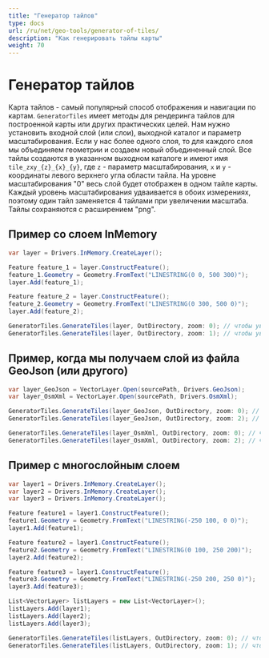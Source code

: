 ```yaml
---
title: "Генератор тайлов"
type: docs
url: /ru/net/geo-tools/generator-of-tiles/
description: "Как генерировать тайлы карты"
weight: 70
---
```


# Генератор тайлов

Карта тайлов - самый популярный способ отображения и навигации по картам. `GeneratorTiles` имеет методы для рендеринга тайлов для построенной карты или других практических целей.
Нам нужно установить входной слой (или слои), выходной каталог и параметр масштабирования. Если у нас более одного слоя, то для каждого слоя мы объединяем геометрии и создаем новый объединенный слой. Все тайлы создаются в указанном выходном каталоге и имеют имя `tile_zxy_{z}_{x}_{y}`, где `z` - параметр масштабирования, `x` и `y` - координаты левого верхнего угла области тайла. На уровне масштабирования "0" весь слой будет отображен в одном тайле карты. Каждый уровень масштабирования удваивается в обоих измерениях, поэтому один тайл заменяется 4 тайлами при увеличении масштаба. Тайлы сохраняются с расширением "png".

## Пример со слоем InMemory

```csharp
var layer = Drivers.InMemory.CreateLayer();

Feature feature_1 = layer.ConstructFeature();
feature_1.Geometry = Geometry.FromText("LINESTRING(0 0, 500 300)");
layer.Add(feature_1);

Feature feature_2 = layer.ConstructFeature();
feature_2.Geometry = Geometry.FromText("LINESTRING(0 300, 500 0)");
layer.Add(feature_2);

GeneratorTiles.GenerateTiles(layer, OutDirectory, zoom: 0); // чтобы увидеть весь тайл
GeneratorTiles.GenerateTiles(layer, OutDirectory, zoom: 1); // чтобы увидеть 4 тайла
```

## Пример, когда мы получаем слой из файла GeoJson (или другого)

```csharp
var layer_GeoJson = VectorLayer.Open(sourcePath, Drivers.GeoJson);
var layer_OsmXml = VectorLayer.Open(sourcePath, Drivers.OsmXml);

GeneratorTiles.GenerateTiles(layer_GeoJson, OutDirectory, zoom: 0); // чтобы увидеть весь тайл
GeneratorTiles.GenerateTiles(layer_GeoJson, OutDirectory, zoom: 2); // чтобы увидеть 16 тайлов

GeneratorTiles.GenerateTiles(layer_OsmXml, OutDirectory, zoom: 0); // чтобы увидеть весь тайл
GeneratorTiles.GenerateTiles(layer_OsmXml, OutDirectory, zoom: 2); // чтобы увидеть 16 тайлов
```

## Пример с многослойным слоем

```csharp
var layer1 = Drivers.InMemory.CreateLayer();
var layer2 = Drivers.InMemory.CreateLayer();
var layer3 = Drivers.InMemory.CreateLayer();

Feature feature1 = layer1.ConstructFeature();
feature1.Geometry = Geometry.FromText("LINESTRING(-250 100, 0 0)");
layer1.Add(feature1);

Feature feature2 = layer1.ConstructFeature();
feature2.Geometry = Geometry.FromText("LINESTRING(0 100, 250 200)");
layer2.Add(feature2);

Feature feature3 = layer1.ConstructFeature();
feature3.Geometry = Geometry.FromText("LINESTRING(-250 200, 250 0)");
layer3.Add(feature3);

List<VectorLayer> listLayers = new List<VectorLayer>();
listLayers.Add(layer1);
listLayers.Add(layer2);
listLayers.Add(layer3);

GeneratorTiles.GenerateTiles(listLayers, OutDirectory, zoom: 0); // чтобы увидеть весь тайл
GeneratorTiles.GenerateTiles(listLayers, OutDirectory, zoom: 1); // чтобы увидеть 4 тайла
```

